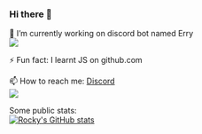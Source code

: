 ### Hi there 👋

🔭 I’m currently working on discord bot named Erry</br>
![](https://discord.c99.nl/widget/theme-1/924922244436750406.png) </br>

⚡ Fun fact: I learnt JS on github.com</br>

📫 How to reach me: [Discord](https://discord.gg/QSFk3rN492)</br>
![](https://discord.c99.nl/widget/theme-1/913117505541775420.png)

Some public stats:</br>
[![Rocky's GitHub stats](https://github-readme-stats.vercel.app/api?username=Rocky-pup&show_icons=true&theme=merko)](https://github.com/anuraghazra/github-readme-stats)</br>

<!--
**Rocky-pup/Rocky-pup** is a ✨ _special_ ✨ repository because its `README.md` (this file) appears on your GitHub profile.

Here are some ideas to get you started:

- 🔭 I’m currently working on ...
- 🌱 I’m currently learning ...
- 👯 I’m looking to collaborate on ...
- 🤔 I’m looking for help with ...
- 💬 Ask me about ...
- 📫 How to reach me: ...
- 😄 Pronouns: ...
- ⚡ Fun fact: ...
-->
